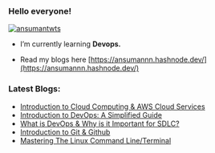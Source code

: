 ### Hello everyone!

<p align="left"> <a href="https://twitter.com/ansumantwts" target="blank"><img src="https://img.shields.io/twitter/follow/ansumantwts?logo=twitter&style=for-the-badge" alt="ansumantwts" /></a> </p>

- I’m currently learning **Devops.**

- Read my blogs here [https://ansumannn.hashnode.dev/](https://ansumannn.hashnode.dev/)



### Latest Blogs:
<!-- BLOG-POST-LIST:START -->
- [Introduction to Cloud Computing &amp; AWS Cloud Services](https://ansumannn.hashnode.dev/introduction-to-cloud-computing-aws-cloud-services)
- [Introduction to DevOps: A Simplified Guide](https://ansumannn.hashnode.dev/introduction-to-devops-a-simplified-guide)
- [What is DevOps &amp; Why is it Important for SDLC?](https://ansumannn.hashnode.dev/what-is-devops-why-is-it-important-for-sdlc)
- [Introduction to Git &amp; Github](https://ansumannn.hashnode.dev/introduction-to-git-github)
- [Mastering The Linux Command Line/Terminal](https://ansumannn.hashnode.dev/mastering-the-linux-command-lineterminal)
<!-- BLOG-POST-LIST:END -->


<!--

### Tech I Know:
![Java](https://img.shields.io/badge/java-%23ED8B00.svg?style=for-the-badge&logo=openjdk&logoColor=white) ![C](https://img.shields.io/badge/c-%2300599C.svg?style=for-the-badge&logo=c&logoColor=white) ![CSS3](https://img.shields.io/badge/css3-%231572B6.svg?style=for-the-badge&logo=css3&logoColor=white) ![HTML5](https://img.shields.io/badge/html5-%23E34F26.svg?style=for-the-badge&logo=html5&logoColor=white) ![JavaScript](https://img.shields.io/badge/JavaScript-323330?style=for-the-badge&logo=javascript&logoColor=F7DF1E)
![MySQL](https://img.shields.io/badge/mysql-%2300f.svg?style=for-the-badge&logo=mysql&logoColor=white) ![Linux](https://img.shields.io/badge/Linux-FCC624?style=for-the-badge&logo=linux&logoColor=black) ![Markdown](https://img.shields.io/badge/markdown-%23000000.svg?style=for-the-badge&logo=markdown&logoColor=white) ![YAML](https://img.shields.io/badge/yaml-%23ffffff.svg?style=for-the-badge&logo=yaml&logoColor=151515)
![Neovim](https://img.shields.io/badge/NeoVim-%2357A143.svg?&style=for-the-badge&logo=neovim&logoColor=white) ![Git](https://img.shields.io/badge/git-%23F05033.svg?style=for-the-badge&logo=git&logoColor=white)![Shell Script](https://img.shields.io/badge/shell_script-%23121011.svg?style=for-the-badge&logo=gnu-bash&logoColor=white)  ![Vim](https://img.shields.io/badge/VIM-%2311AB00.svg?style=for-the-badge&logo=vim&logoColor=white!)  ![Spring](https://img.shields.io/badge/spring-%236DB33F.svg?style=for-the-badge&logo=spring&logoColor=white) ![Apache Maven](https://img.shields.io/badge/Apache%20Maven-C71A36?style=for-the-badge&logo=Apache%20Maven&logoColor=white) ![MySQL](https://img.shields.io/badge/mysql-%2300000f.svg?style=for-the-badge&logo=mysql&logoColor=white) ![Docker](https://img.shields.io/badge/docker-%230db7ed.svg?style=for-the-badge&logo=docker&logoColor=white) ![Hashnode](https://img.shields.io/badge/Hashnode-2962FF?style=for-the-badge&logo=hashnode&logoColor=white) ![Canva](https://img.shields.io/badge/Canva-%2300C4CC.svg?style=for-the-badge&logo=Canva&logoColor=white) ![GithubPages](https://img.shields.io/badge/github%20pages-121013?style=for-the-badge&logo=github&logoColor=white) ![Vercel](https://img.shields.io/badge/vercel-%23000000.svg?style=for-the-badge&logo=vercel&logoColor=white)


<p align="left"> <img src="https://komarev.com/ghpvc/?username=ansuman-satapathy&label=Profile%20views&color=0e75b6&style=flat" alt="ansuman-satapathy" /> </p>


<h3 align="left">Support Me:</h3>
<p><a href="https://www.buymeacoffee.com/ansumannn"> <img align="left" src="https://cdn.buymeacoffee.com/buttons/v2/default-yellow.png" height="50" width="210" alt="ansumannn" /></a></p><br><br>
-->
